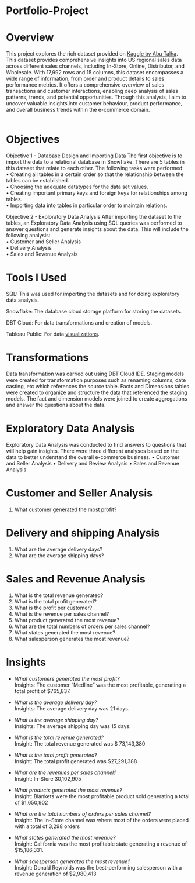 # Portfolio-Project
# Overview

This project explores the rich dataset provided on [Kaggle by Abu Talha](https://www.kaggle.com/datasets/talhabu/us-regional-sales-data). This dataset provides comprehensive insights into US regional sales data across different sales channels, including In-Store, Online, Distributor, and Wholesale. With 17,992 rows and 15 columns, this dataset encompasses a wide range of information, from order and product details to sales performance metrics. It offers a comprehensive overview of sales transactions and customer interactions, enabling deep analysis of sales patterns, trends, and potential opportunities. Through this analysis, I aim to uncover valuable insights into customer behaviour, product performance, and overall business trends within the e-commerce domain. <br />
<br />
# Objectives
Objective 1 - Database Design and Importing Data
The first objective is to import the data to a relational database in Snowflake. There are 5 tables in this dataset that relate to each other. The following tasks were performed: <br />
•	Creating all tables in a certain order so that the relationship between the tables can be established. <br />
•	Choosing the adequate datatypes for the data set values. <br />
•	Creating important primary keys and foreign keys for relationships among tables. <br />
•	Importing data into tables in particular order to maintain relations. <br />

Objective 2 - Exploratory Data Analysis
After importing the dataset to the tables, an Exploratory Data Analysis using SQL queries was performed to answer questions and generate insights about the data. This will include the following analysis: <br />
•	Customer and Seller Analysis <br />
•	Delivery Analysis <br />
•	Sales and Revenue Analysis <br />

# Tools I Used
SQL: This was used for importing the datasets and for doing exploratory data analysis. <br />

Snowflake: The database cloud storage platform for storing the datasets. <br />

DBT Cloud: For data transformations and creation of models. <br />

Tableau Public: For data [visualizations](https://public.tableau.com/app/profile/omorede.iguma/viz/USREGIONALSALESDASHBOARD_2024/Dashboard). <br />

# Transformations
Data transformation was carried out using DBT Cloud IDE. Staging models were created for transformation purposes such as renaming columns, date casting, etc which references the source table. Facts and Dimensions tables were created to organize and structure the data that referenced the staging models. The fact and dimension models were joined to create aggregations and answer the questions about the data.
# Exploratory Data Analysis
Exploratory Data Analysis was conducted to find answers to questions that will help gain insights. There were three different analyses based on the data to better understand the overall e-commerce business.
•	Customer and Seller Analysis
•	Delivery and Review Analysis
•	Sales and Revenue Analysis 
# Customer and Seller Analysis
1.	What customer generated the most profit?
# Delivery and shipping Analysis
1.	What are the average delivery days?
2.	What are the average shipping days?
# Sales and Revenue Analysis 
1.	What is the total revenue generated?
2.	What is the total profit generated?
3.	What is the profit per customer?
4.	What is the revenue per sales channel?
5.	What product generated the most revenue?
6.	What are the total numbers of orders per sales channel?
7.	What states generated the most revenue?
8.	What salesperson generates the most revenue?

# Insights
* _What customers generated the most profit?_ <br />
Insights: The customer “Medline” was the most profitable, generating a total profit of $765,837.

* _What is the average delivery day?_ <br />
Insights:	The average delivery day was 21 days.

* _What is the average shipping day?_ <br />
Insights:	The average shipping day was 15 days.

* _What is the total revenue generated?_ <br />
Insight: The total revenue generated was $ 73,143,380

* _What is the total profit generated?_ <br />
Insight: The total profit generated was $27,291,388

* _What are the revenues per sales channel?_ <br />
Insight: 
In-Store	30,102,905

* _What products generated the most revenue?_ <br />
Insight: Blankets were the most profitable product sold generating a total of	$1,650,902


* _What are the total numbers of orders per sales channel?_ <br />
Insight: The In-Store channel was where most of the orders were placed with a total of 3,298 orders

* _What states generated the most revenue?_ <br />
Insight: California was the most profitable state generating a revenue of $15,186,331.

* _What salesperson generated the most revenue?_ <br />
Insight: Donald Reynolds was the best-performing salesperson with a revenue generation of $2,980,413


